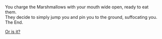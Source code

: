 You charge the Marshmallows with your mouth wide open, ready to eat them.  
They decide to simply jump you and pin you to the ground, suffocating you.  
The End.

[Or is it?](../bird-salvation/bird.md)
